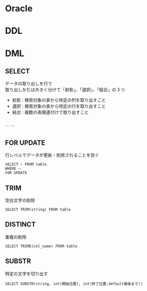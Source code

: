 # **Oracle**

# **DDL**

# **DML**

## **SELECT**
データの取り出しを行う</br>
取り出しかたは大きく分けて「射影」、「選択」、「結合」の３つ
 - 射影 : 検索対象の表から特定の列を取り出すこと 
 - 選択 : 検索対象の表から特定の行を取り出すこと
 - 結合 : 複数の表関連付けて取り出すこと
 </br>
 ```
 ```

 ## **FOR UPDATE**
行レベルでデータが更新・削除されることを防ぐ
```
SELECT ~ FROM table 
WHERE ~
FOR UPDATE
```

## **TRIM**
空白文字の削除

```
SELECT TRIM(string) FROM table
```

## **DISTINCT**
重複の削除

```
SELECT TRIME(col_name) FROM table
```


## **SUBSTR**
特定の文字を切り出す
```
SELECT SUBSTR(string, int(開始位置), int(終了位置,default最後まで))

```
